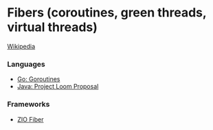 # Fibers (coroutines, green threads, virtual threads)
[Wikipedia](https://en.wikipedia.org/wiki/Green_thread)

### Languages
- [Go: Goroutines](https://go.dev/tour/concurrency/1)
- [Java: Project Loom Proposal](https://cr.openjdk.java.net/~rpressler/loom/Loom-Proposal.html)

### Frameworks
- [ZIO Fiber](https://zio.dev/version-1.x/datatypes/fiber/)
